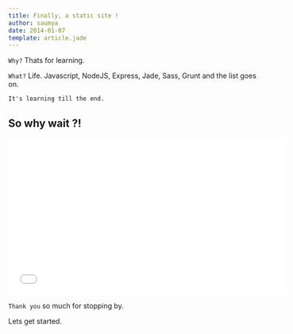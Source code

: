 ```yaml
---
title: Finally, a static site !
author: saumya
date: 2014-01-07
template: article.jade
---
```



`Why?` Thats for learning.

<span class="more">

`What?` Life. Javascript, NodeJS, Express, Jade, Sass, Grunt and the list goes on.

```
It's learning till the end.
```
## So why wait ?!
<iframe width="560" height="315" src="//www.youtube-nocookie.com/embed/nql49wrkURY?rel=0" frameborder="0" allowfullscreen></iframe>

`Thank you` so much for stopping by.

Lets get started.